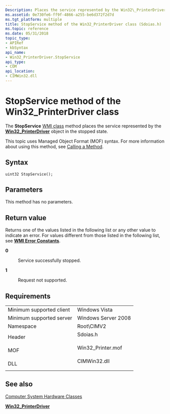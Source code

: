 ```yaml
---
Description: Places the service represented by the Win32\_PrinterDriver object in the stopped state.
ms.assetid: 0e730fe6-ff9f-4866-a255-be6d372f2d7d
ms.tgt_platform: multiple
title: StopService method of the Win32_PrinterDriver class (Sdoias.h)
ms.topic: reference
ms.date: 05/31/2018
topic_type: 
- APIRef
- kbSyntax
api_name: 
- Win32_PrinterDriver.StopService
api_type: 
- COM
api_location: 
- CIMWin32.dll
---
```


# StopService method of the Win32\_PrinterDriver class

The **StopService** [WMI class](/windows/desktop/WmiSdk/retrieving-a-class) method places the service represented by the [**Win32\_PrinterDriver**](win32-printerdriver.md) object in the stopped state.

This topic uses Managed Object Format (MOF) syntax. For more information about using this method, see [Calling a Method](/windows/desktop/WmiSdk/calling-a-method).

## Syntax


```mof
uint32 StopService();
```



## Parameters

This method has no parameters.

## Return value

Returns one of the values listed in the following list or any other value to indicate an error. For values different from those listed in the following list, see [**WMI Error Constants**](/windows/desktop/WmiSdk/wmi-error-constants).

<dl> <dt>

**0**
</dt> <dd>

Service successfully stopped.

</dd> <dt>

**1**
</dt> <dd>

Request not supported.

</dd> </dl>

## Requirements



|                                     |                                                                                               |
|-------------------------------------|-----------------------------------------------------------------------------------------------|
| Minimum supported client<br/> | Windows Vista<br/>                                                                      |
| Minimum supported server<br/> | Windows Server 2008<br/>                                                                |
| Namespace<br/>                | Root\\CIMV2<br/>                                                                        |
| Header<br/>                   | <dl> <dt>Sdoias.h</dt> </dl>           |
| MOF<br/>                      | <dl> <dt>Win32\_Printer.mof</dt> </dl> |
| DLL<br/>                      | <dl> <dt>CIMWin32.dll</dt> </dl>       |



## See also

<dl> <dt>

[Computer System Hardware Classes](computer-system-hardware-classes.md)
</dt> <dt>

[**Win32\_PrinterDriver**](win32-printerdriver.md)
</dt> </dl>

 

